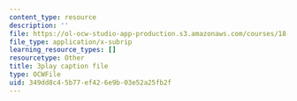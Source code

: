 ```yaml
---
content_type: resource
description: ''
file: https://ol-ocw-studio-app-production.s3.amazonaws.com/courses/18-03sc-differential-equations-fall-2011/349dd8c45b77ef426e9b03e52a25fb2f_heBvViSi9xQ.srt
file_type: application/x-subrip
learning_resource_types: []
resourcetype: Other
title: 3play caption file
type: OCWFile
uid: 349dd8c4-5b77-ef42-6e9b-03e52a25fb2f
---
```

